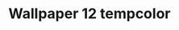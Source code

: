 ---
title: Wallpaper 12 tempcolor
description: Minimalistic mountains wallpaper
keyword: mountains, landscape, desktop, wallpaper, minimalistic, mountain
id: 12
variant: tempcolor
resolution: 5120x2880
---